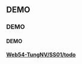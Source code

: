 ## DEMO
### DEMO
#### DEMO

**[Web54-TungNV/SS01/todo](https://sptungg.github.io/Web54-TungNV/SS01/todo)**